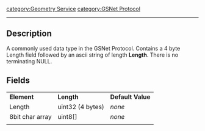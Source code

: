 [category:Geometry Service](category:Geometry_Service "wikilink")
[category:GSNet Protocol](category:GSNet_Protocol "wikilink")

------------------------------------------------------------------------

## Description

A commonly used data type in the GSNet Protocol. Contains a 4 byte
Length field followed by an ascii string of length **Length**. There is
no terminating NULL.

## Fields

|                 |                  |                   |
|-----------------|------------------|-------------------|
| **Element**     | **Length**       | **Default Value** |
| Length          | uint32 (4 bytes) | *none*            |
| 8bit char array | uint8\[\]        | *none*            |
|                 |                  |                   |